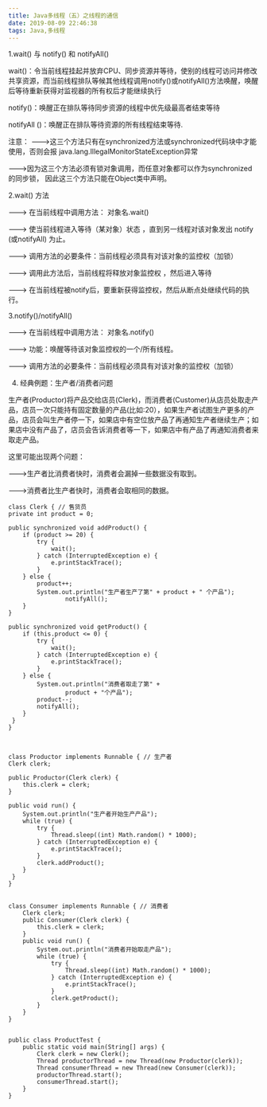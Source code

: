 ```yaml
---
title: Java多线程（五）之线程的通信 
date: 2019-08-09 22:46:38 
tags: Java,多线程
---
```


1.wait() 与 notify() 和 notifyAll()

wait()：令当前线程挂起并放弃CPU、同步资源并等待，使别的线程可访问并修改共享资源，而当前线程排队等候其他线程调用notify()或notifyAll()方法唤醒，唤醒后等待重新获得对监视器的所有权后才能继续执行

notify()：唤醒正在排队等待同步资源的线程中优先级最高者结束等待

notifyAll ()：唤醒正在排队等待资源的所有线程结束等待.

注意：
  --->这三个方法只有在synchronized方法或synchronized代码块中才能使用，否则会报
java.lang.IllegalMonitorStateException异常

  --->因为这三个方法必须有锁对象调用，而任意对象都可以作为synchronized的同步锁，
因此这三个方法只能在Object类中声明。

<!--more-->

2.wait() 方法

 --->  在当前线程中调用方法： 对象名.wait()

 --->  使当前线程进入等待（某对象）状态 ，直到另一线程对该对象发出 notify (或notifyAll) 为止。

 --->  调用方法的必要条件：当前线程必须具有对该对象的监控权（加锁）

 --->  调用此方法后，当前线程将释放对象监控权 ，然后进入等待

 --->  在当前线程被notify后，要重新获得监控权，然后从断点处继续代码的执行。


3.notify()/notifyAll()

 --->  在当前线程中调用方法： 对象名.notify()

 --->  功能：唤醒等待该对象监控权的一个/所有线程。

 --->  调用方法的必要条件：当前线程必须具有对该对象的监控权（加锁）


4. 经典例题：生产者/消费者问题

  生产者(Productor)将产品交给店员(Clerk)，而消费者(Customer)从店员处取走产品，店员一次只能持有固定数量的产品(比如:20），如果生产者试图生产更多的产品，店员会叫生产者停一下，如果店中有空位放产品了再通知生产者继续生产；如果店中没有产品了，店员会告诉消费者等一下，如果店中有产品了再通知消费者来取走产品。


这里可能出现两个问题：

--->生产者比消费者快时，消费者会漏掉一些数据没有取到。

--->消费者比生产者快时，消费者会取相同的数据。

    class Clerk { // 售货员
    private int product = 0;

    public synchronized void addProduct() {
        if (product >= 20) {
            try {
                wait();
            } catch (InterruptedException e) {
                e.printStackTrace();
            }
        } else {
            product++;
            System.out.println("生产者生产了第" + product + " 个产品");
                    notifyAll();
        }
    }

    public synchronized void getProduct() {
        if (this.product <= 0) {
            try {
                wait();
            } catch (InterruptedException e) {
                e.printStackTrace();
            }
        } else {
            System.out.println("消费者取走了第" +
                    product + "个产品");
            product--;
            notifyAll();
        }
     }
    }



    class Productor implements Runnable { // 生产者
    Clerk clerk;

    public Productor(Clerk clerk) {
        this.clerk = clerk;
    }

    public void run() {
        System.out.println("生产者开始生产产品");
        while (true) {
            try {
                Thread.sleep((int) Math.random() * 1000);
            } catch (InterruptedException e) {
                e.printStackTrace();
            }
            clerk.addProduct();
        }
     }
    }


	class Consumer implements Runnable { // 消费者
	    Clerk clerk;
	    public Consumer(Clerk clerk) {
	        this.clerk = clerk;
	    }
	    public void run() {
	        System.out.println("消费者开始取走产品");
	        while (true) {
	            try {
	                Thread.sleep((int) Math.random() * 1000);
	            } catch (InterruptedException e) {
	                e.printStackTrace();
	            }
	            clerk.getProduct();
	        }
	    }
	}


	public class ProductTest {
	    public static void main(String[] args) {
	        Clerk clerk = new Clerk();
	        Thread productorThread = new Thread(new Productor(clerk));
	        Thread consumerThread = new Thread(new Consumer(clerk));
	        productorThread.start();
	        consumerThread.start();
	    }
	}

